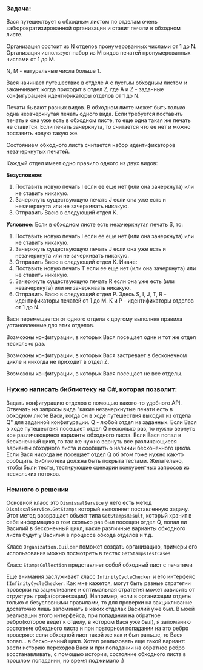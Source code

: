 
### Задача:

Вася путешествует с обходным листом по отделам очень забюрократизированной организации и ставит печати в обходном листе.

Организация состоит из N отделов пронумерованных числами от 1 до N.
Организация использует набор из M видов печатей пронумерованных числами от 1 до M.

N, M - натуральные числа больше 1.

Вася начинает путешествие в отделе A с пустым обходным листом и заканчивает, когда приходит в отдел Z, где A и Z - заданные конфигурацией идентификаторы отделов от 1 до N.

Печати бывают разных видов. В обходном листе может быть только одна незачеркнутая печать одного вида. Если требуется поставить печать и она уже есть в обходном листе, то еще одна такая же печать не ставится. Если печать зачеркнута, то считается что ее нет и можно поставить новую такую же.

Состоянием обходного листа считается набор идентификаторов незачеркнутых печатей.

Каждый отдел имеет одно правило одного из двух видов:

**Безусловное:**
1. Поставить новую печать I если ее еще нет (или она зачеркнута) или не ставить никакую.
2. Зачеркнуть существующую печать J если она уже есть и незачеркнута или не зачеркивать никакую.
3. Отправить Васю в следующий отдел K.

**Условное:**
Если в обходном листе есть незачеркнутая печать S, то:
1. Поставить новую печать I если ее еще нет (или она зачеркнута) или не ставить никакую.
2. Зачеркнуть существующую печать J если она уже есть и незачеркнута или не зачеркивать никакую.
3. Отправить Васю в следующий отдел K.
   Иначе:
1. Поставить новую печать T если ее еще нет (или она зачеркнута) или не ставить никакую.
2. Зачеркнуть существующую печать R если она уже есть (или незачеркнута) или не зачеркивать никакую.
3. Отправить Васю в следующий отдел P.
   Здесь S, I, J, T, R - идентификаторы печатей от 1 до M. K и P - идентификаторы отделов от 1 до N.

Вася перемещается от одного отдела к другому выполняя правила установленные для этих отделов.

Возможны конфигурации, в которых Вася посещает один и тот же отдел несколько раз.

Возможны конфигурации, в которых Вася застревает в бесконечном цикле и никогда не приходит в отдел Z.

Возможны конфигурации, в которых Вася посещает не все отделы.

### Нужно написать библиотеку на C#, которая позволит:

Задать конфигурацию отделов с помощью какого-то удобного API.
Отвечать на запросы вида "какие незачеркнутые печати есть в обходном листе Васи, когда он в ходе путешествия выходит из отдела Q" для заданной конфигурации. Q - любой отдел из заданных. Если Вася в ходе путешествия посещает отдел Q несколько раз, то нужно вернуть все различающиеся варианты обходного листа. Если Вася попал в бесконечный цикл, то так же нужно вернуть все различающиеся варианты обходного листа и сообщить о наличии бесконечного цикла. Если Вася никогда не посещает отдел Q об этом тоже нужно как-то сообщить.
Библиотека должна быть покрыта тестами. Желательно, чтобы были тесты, тестирующие сценарии конкурентных запросов из нескольких потоков.

### Немного о решении
Основной класс это `DismissalService` у него есть метод `DismissalService.GetStamps` который выполняет поставленную задачу. Этот метод возвращает обьект типа `GetStampsResult`, который хранит в себе информацию о том сколько раз был посещен отдел Q, попал ли Василий в бесконечный цикл, какие различные варианты обходного листа будут у Василия в процессе обхода отделов и т.д.

Класс `Organization.Builder`  поможет создать организацию, примеры его использования можно посмотреть в тестах `GetStampsTestCases`

Класс `StampsCollection` представляет собой обходный лист с печатями

Еще внимания заслуживает класс `InfinityCycleChecker` и его интерфейс `IInfinityCycleChecker`. Как мне кажется, могут быть разные стратегии проверки на зацикливание и оптимальная стратегия может зависить от структуры графа(организации). Например, если в организации отделы только с безусловными правилами, то для проверки на закцикливание достаточно лишь запоминать в каких отделах Василий уже был. 
В моей реализации этого интерфейса, при попадании на обратное ребро(которое ведет к отделу, в котором Вася уже был), я запоманию состояние обходного листа и при повторном попадании на это ребро проверяю: если обходной лист такой же как и был раньше, то Вася попал... в бесконечный цикл. Хотел реализовать еще такой вариант: вести историю переходов Васи и при попадании на обратное ребро восстанавливать, с помощью истории, состояние обходного листа в прошлом попадании, но время поджимало :)
